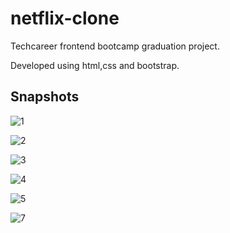 # netflix-clone
Techcareer frontend bootcamp graduation project.

Developed using html,css and bootstrap.
## Snapshots

![1](https://user-images.githubusercontent.com/59209223/147857404-c61a397f-3a28-4318-86eb-0c76cc70ca8d.PNG)



![2](https://user-images.githubusercontent.com/59209223/147857408-58a4d0f8-fe2f-4251-8f30-9dce509a3522.PNG)



![3](https://user-images.githubusercontent.com/59209223/147857410-7d203e58-83cb-41e8-bd59-8c6cacbe9270.PNG)



![4](https://user-images.githubusercontent.com/59209223/147857412-053fedd7-93cd-41be-a820-788c3a710139.PNG)



![5](https://user-images.githubusercontent.com/59209223/147857414-d8b51445-f3e8-4820-893e-7b72fd4a6cd2.PNG)



![7](https://user-images.githubusercontent.com/59209223/147857492-3d7c49cb-8f7a-4a79-b265-9861291f1269.PNG)
